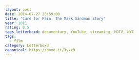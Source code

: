 ```yaml
---
layout: post 
date: 2014-07-27 23:59:00
title: "Cure for Pain: The Mark Sandman Story"
year: 2011
rating: 0.5
tags_letterboxd: documentary, YouTube, streaming, HDTV, NYC
tags:
  - film
category: Letterboxd
canonical: https://boxd.it/3yxz9
---
```

